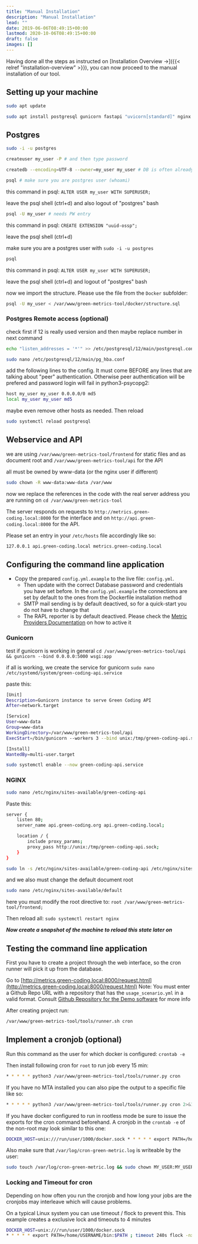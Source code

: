 ```yaml
---
title: "Manual Installation"
description: "Manual Installation"
lead: ""
date: 2019-06-06T08:49:15+00:00
lastmod: 2020-10-06T08:49:15+00:00
draft: false
images: []
---
```


Having done all the steps as instructed on [Installation Overview →]({{< relref "installation-overview" >}}), you can now proceed to the manual installation of our tool.

## Setting up your machine

```bash
sudo apt update

sudo apt install postgresql gunicorn fastapi "uvicorn[standard]" nginx postgresql-contrib -y
```

## Postgres
```bash
sudo -i -u postgres

createuser my_user -P # and then type password

createdb --encoding=UTF-8 --owner=my_user my_user # DB is often already created with previous command

psql # make sure you are postgres user (whoami)
```

this command in psql: ```ALTER USER my_user WITH SUPERUSER;```

leave the psql shell (ctrl+d) and also logout of "postgres" bash

```bash
psql -U my_user # needs PW entry
```

this command in psql: ```CREATE EXTENSION "uuid-ossp";```

leave the psql shell (ctrl+d)

make sure you are a postgres user with ```sudo -i -u postgres```

```bash
psql
```

this command in psql: ```ALTER USER my_user WITH SUPERUSER;```

leave the psql shell (ctrl+d) and logout of "postgres" bash

now we import the structure. Please use the file from the ```Docker``` subfolder:

```bash
psql -U my_user < /var/www/green-metrics-tool/docker/structure.sql
```

### Postgres Remote access (optional)

check first if 12 is really used version and then maybe replace number in next command

```bash
echo "listen_addresses = '*'" >> /etc/postgresql/12/main/postgresql.conf

sudo nano /etc/postgresql/12/main/pg_hba.conf
```

add the following lines to the config. It must come BEFORE any lines that are talking about "peer" authentication.
Otherwise peer authentication will be prefered and password login will fail in python3-psycopg2:

```bash
host my_user my_user 0.0.0.0/0 md5
local my_user my_user md5
```

maybe even remove other hosts as needed. Then reload

```bash
sudo systemctl reload postgresql
```

## Webservice and API
we are using ```/var/www/green-metrics-tool/frontend``` for static files and as document root and ```/var/www/green-metrics-tool/api``` for the API

all must be owned by www-data (or the nginx user if different)

```bash
sudo chown -R www-data:www-data /var/www
```

now we replace the references in the code with the real server address you are running on ```cd /var/www/green-metrics-tool```

The server responds on requests to ```http://metrics.green-coding.local:8000``` for the interface
and on ```http://api.green-coding.local:8000``` for the API.

Please set an entry in your ```/etc/hosts``` file accordingly like so:

```bash
127.0.0.1 api.green-coding.local metrics.green-coding.local
```

## Configuring the command line application

- Copy the prepared `config.yml.example` to the live file: `config.yml`.
    + Then update with the correct Database password and credentials you have set before. In the `config.yml.example` the connections are set by default to the ones from the Dockerfile installation method
    + SMTP mail sending is by default deactived, so for a quick-start you do not have to change that
    + The RAPL reporter is by default deactived. Please check the [Metric Providers Documentation](https://docs.green-coding.org/docs/measuring/metric-providers) on how to active it

### Gunicorn

test if gunicorn is working in general ```cd /var/www/green-metrics-tool/api && gunicorn --bind 0.0.0.0:5000 wsgi:app```

if all is working, we create the service for gunicorn ```sudo nano /etc/systemd/system/green-coding-api.service```

paste this:

```bash
[Unit]
Description=Gunicorn instance to serve Green Coding API
After=network.target

[Service]
User=www-data
Group=www-data
WorkingDirectory=/var/www/green-metrics-tool/api
ExecStart=/bin/gunicorn --workers 3 --bind unix:/tmp/green-coding-api.sock -m 007 api:app --user www-data -k uvicorn.workers.UvicornWorker --error-logfile /var/log/gunicorn-error.log

[Install]
WantedBy=multi-user.target
```

```bash
sudo systemctl enable --now green-coding-api.service
```

### NGINX

```bash
sudo nano /etc/nginx/sites-available/green-coding-api
```

Paste this:

```bash
server {
    listen 80;
    server_name api.green-coding.org api.green-coding.local;

    location / {
        include proxy_params;
        proxy_pass http://unix:/tmp/green-coding-api.sock;
    }
}
```
```bash
sudo ln -s /etc/nginx/sites-available/green-coding-api /etc/nginx/sites-enabled/
```

and we also must change the default document root

```bash
sudo nano /etc/nginx/sites-available/default
```

here you must modify the root directive to: ```root /var/www/green-metrics-tool/frontend;```

Then reload all: ```sudo systemctl restart nginx```

***Now create a snapshot of the machine to reload this state later on***

## Testing the command line application

First you have to create a project through the web interface, so the cron runner will pick it up from the database.

Go to [http://metrics.green-coding.local:8000/request.html](http://metrics.green-coding.local:8000/request.html) Note: You must enter a Github Repo URL with a repository that has the `usage_scenario.yml` in a valid format. Consult [Github Repository for the Demo software](https://github.com/green-coding-berlin/green-metric-demo-software) for more info

After creating project run:

```bash
/var/www/green-metrics-tool/tools/runner.sh cron
```

## Implement a cronjob (optional)

Run this command as the user for which docker is configured: ```crontab -e```

Then install following cron for ```root``` to run job every 15 min:

```bash
* * * * * python3 /var/www/green-metrics-tool/tools/runner.py cron
```

If you have no MTA installed you can also pipe the output to a specific file like so:

```bash
* * * * * python3 /var/www/green-metrics-tool/tools/runner.py cron 2>&1 >> /var/log/cron-green-metric.log
```

If you have docker configured to run in rootless mode be sure to issue the exports for the cron command beforehand. A cronjob in the ```crontab -e``` of the non-root may look similar to this one:

```bash
DOCKER_HOST=unix:///run/user/1000/docker.sock * * * * * export PATH=/home/USERNAME/bin:$PATH; python3 /var/www/green-metrics-tool/tools/runner.py cron 2>&1 >> /var/log/cron-green-metric.log
```

Also make sure that ```/var/log/cron-green-metric.log``` is writeable by the user:

```bash
sudo touch /var/log/cron-green-metric.log && sudo chown MY_USER:MY_USER /var/log/cron-green-metric.log
```

### Locking and Timeout for cron

Depending on how often you run the cronjob and how long your jobs are the cronjobs may interleave which will cause problems.

On a typical Linux system you can use timeout / flock to prevent this. This example creates a exclusive lock and timeouts to 4 minutes

```bash
DOCKER_HOST=unix:///run/user/1000/docker.sock
* * * * * export PATH=/home/USERNAME/bin:$PATH ; timeout 240s flock -nx /var/lock/greencoding-runner python3 /var/www/green-metrics-tool/tools/runner.py cron 2>&1 >> /var/log/cron-green-metric.log
```
